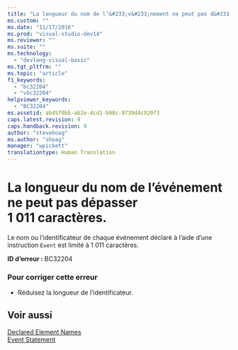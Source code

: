 ```yaml
---
title: "La longueur du nom de l’&#233;v&#233;nement ne peut pas d&#233;passer 1&#160;011&#160;caract&#232;res. | Microsoft Docs"
ms.custom: ""
ms.date: "11/17/2016"
ms.prod: "visual-studio-dev14"
ms.reviewer: ""
ms.suite: ""
ms.technology: 
  - "devlang-visual-basic"
ms.tgt_pltfrm: ""
ms.topic: "article"
f1_keywords: 
  - "bc32204"
  - "vbc32204"
helpviewer_keywords: 
  - "BC32204"
ms.assetid: ab45f0bb-ab2e-4cd1-b98c-9739d4c920f3
caps.latest.revision: 9
caps.handback.revision: 9
author: "stevehoag"
ms.author: "shoag"
manager: "wpickett"
translationtype: Human Translation
---
```

# La longueur du nom de l’&#233;v&#233;nement ne peut pas d&#233;passer 1&#160;011&#160;caract&#232;res.
Le nom ou l’identificateur de chaque événement déclaré à l’aide d’une instruction `Event` est limité à 1 011 caractères.  
  
 **ID d’erreur :** BC32204  
  
### Pour corriger cette erreur  
  
-   Réduisez la longueur de l’identificateur.  
  
## Voir aussi  
 [Declared Element Names](../../visual-basic/programming-guide/language-features/declared-elements/declared-element-names.md)   
 [Event Statement](../../visual-basic/language-reference/statements/event-statement.md)
